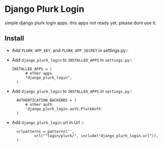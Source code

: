 Django Plurk Login
==================

simple django plurk login apps. this apps not ready yet. please dont use it.


Install
-------

* Add ``PLURK_APP_KEY``, and ``PLURK_APP_SECRET`` in settings.py::

* Add ``django_plurk_login`` to ``INSTALLED_APPS`` in ``settings.py``::

      INSTALLED_APPS = (
            # other apps
            "django_plurk_login",
        )

* Add ``django_plurk_login`` to ``INSTALLED_APPS`` in ``settings.py``::

        AUTHENTICATION_BACKENDS = (
            # other auth
            'django_plurk_login.auth.PlurkAuth'
        )
* Add ``django_plurk_login`` url in Url ::

        urlpatterns = patterns('',
                url("^login/plurk/", include("django_plurk_login.url")),
        )



